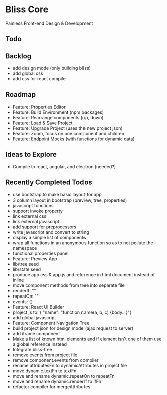 # Bliss Core

Painless Front-end Design & Development

## Todo

## Backlog

- add design mode (only building bliss)
- add global css
- add css for react compiler

## Roadmap

- Feature: Properties Editor
- Feature: Build Environment (npm packages)
- Feature: Rearrange components (up, down)
- Feature: Load & Save Project
- Feature: Upgrade Project (uses the new project json)
- Feature: Zoom, focus on one component and children
- Feature: Endpoint Mocks (with functions for dynamic data)

## Ideas to Explore

- Compile to react, angular, and electron (needed?)

## Recently Completed Todos

- use bootstrap to make basic layout for app
- 3 column layout in bootstrap (preview, tree, properties)
- javascript functions
- support invoke property
- link external css
- link external javascript
- add support for preprocessors
- write javascript and convert to string
- display a simple list of components
- wrap all functions in an anonymous function so as to not pollute the namespace
- functional properties panel
- Feature: Preview App
- lib/tree seed
- lib/state seed
- produce app.css & app.js and reference in html document instead of inline
- move component methods from tree into separate file
- renderIf: ""
- repeatOn: ""
- events: {}
- Feature: React UI Builder
- project js to: { "name": "function name(a, b, c) {body...}"}
- add global javascript
- Feature: Component Navigation Tree
- build project json for design mode (ajax request to server)
- add iframe component
- Make a list of known html elements and if element isn't one of them use a global reference instead
- Integrate bliss-tree
- remove events from project file
- remove component.events from compiler
- rename attributesFn to dynamicAttributes in project file
- move dynamic.textFn to textFn
- move and rename dynamic.repeatOn to repeatFn
- move and rename dynamic.renderIf to ifFn
- refactor compiler for mergeAttributes
